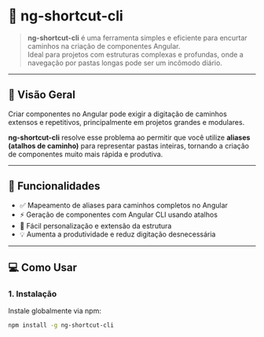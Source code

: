 # 🔀 ng-shortcut-cli

> **ng-shortcut-cli** é uma ferramenta simples e eficiente para encurtar caminhos na criação de componentes Angular.  
> Ideal para projetos com estruturas complexas e profundas, onde a navegação por pastas longas pode ser um incômodo diário.

----

## 🚀 Visão Geral

Criar componentes no Angular pode exigir a digitação de caminhos extensos e repetitivos, principalmente em projetos grandes e modulares.

**ng-shortcut-cli** resolve esse problema ao permitir que você utilize **aliases (atalhos de caminho)** para representar pastas inteiras, tornando a criação de componentes muito mais rápida e produtiva.

----

## 🎯 Funcionalidades

- ✅ Mapeamento de aliases para caminhos completos no Angular
- ⚡ Geração de componentes com Angular CLI usando atalhos
- 🔧 Fácil personalização e extensão da estrutura
- 💡 Aumenta a produtividade e reduz digitação desnecessária

----

## 💻 Como Usar

### 1. Instalação

Instale globalmente via npm:

```bash
npm install -g ng-shortcut-cli
